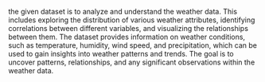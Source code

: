 the given dataset is to analyze and understand the weather data. This includes exploring the distribution of various weather attributes, identifying correlations between different variables, and visualizing the relationships between them. The dataset provides information on weather conditions, such as temperature, humidity, wind speed, and precipitation, which can be used to gain insights into weather patterns and trends. The goal is to uncover patterns, relationships, and any significant observations within the weather data.